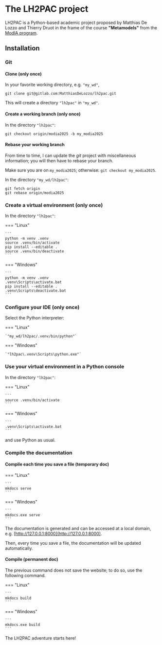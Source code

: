 ﻿# The LH2PAC project

LH2PAC is a Python-based academic project proposed by Matthias De Lozzo and Thierry Druot
in the frame of the course **"Metamodels"**
from the [ModIA program](https://www.math.insa-toulouse.fr/fr/enseignement/apprentissage-modia.html).

## Installation

### Git

#### Clone (only once)

In your favorite working directory,
e.g. `"my_wd"`,

```
git clone git@gitlab.com:MatthiasDeLozzo/lh2pac.git
```

This will create a directory `"lh2pac"` in `"my_wd"`.

#### Create a working branch (only once)

In the directory `"lh2pac"`:

```
git checkout origin/modia2025 -b my_modia2025  
```

#### Rebase your working branch

From time to time, 
I can update the _git_ project with miscellaneous information; 
you will then have to rebase your branch.

Make sure you are on `my_modia2025`; 
otherwise: `git checkout my_modia2025`.

In the directory `"my_wd/lh2pac"`:

```
git fetch origin
git rebase origin/modia2025
```

### Create a virtual environment (only once)

In the directory `"lh2pac"`:

=== "Linux"

    ```
    python -m venv .venv
    source .venv/bin/activate
    pip install --editable .
    source .venv/bin/deactivate
    ```

=== "Windows"

    ```
    python -m venv .venv
    .venv\Scripts\activate.bat
    pip install --editable .
    .venv\Scripts\deactivate.bat
    ```

### Configure your IDE (only once)

Select the Python interpreter: 

=== "Linux"

    `"my_wd/lh2pac/.venv/bin/python"`

=== "Windows"

    `"lh2pac\.venv\Scripts\python.exe"`

### Use your virtual environment in a Python console

In the directory `"lh2pac"`:

=== "Linux"

    ```
    source .venv/bin/activate
    ```

=== "Windows"

    ```
    .venv\Scripts\activate.bat
    ```

and use Python as usual.

### Compile the documentation

#### Compile each time you save a file (temporary doc)

=== "Linux"

    ```
    mkdocs serve
    ```

=== "Windows"

    ```
    mkdocs.exe serve
    ```

The documentation is generated and can be accessed at a local domain,
e.g. [http://127.0.0.1:8000](http://127.0.0.1:8000).

Then,
every time you save a file,
the documentation will be updated automatically.

#### Compile (permanent doc)

The previous command does not save the website;
to do so, use the following command.

=== "Linux"

    ```
    mkdocs build
    ```

=== "Windows"

    ```
    mkdocs.exe build
    ```

The LH2PAC adventure starts here!
